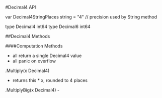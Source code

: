 #Decimal4 API

var Decimal4StringPlaces string = "4" // precision used by String method

type Decimal4 int64
type Decimal6 int64

##Decimal4 Methods

####Computation Methods 

* all return a single Decimal4 value
* all panic on overflow 

.Multiply(x Decimal4)  
* returns this * x, rounded to 4 places  

.MultiplyBig(x Decimal4) - 
